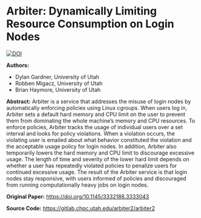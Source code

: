 # Arbiter: Dynamically Limiting Resource Consumption on Login Nodes

[![DOI](https://zenodo.org/badge/DOI/10.5281/zenodo.3525368.svg)](https://doi.org/10.5281/zenodo.3525368)

**Authors:**
* Dylan Gardner, University of Utah
* Robben Migacz, University of Utah
* Brian Haymore, University of Utah

**Abstract:**
Arbiter is a service that addresses the misuse of login nodes by automatically enforcing policies using Linux cgroups. When users log in, Arbiter sets a default hard memory and CPU limit on the user to prevent them from dominating the whole machine’s memory and CPU resources. To enforce policies, Arbiter tracks the usage of individual users over a set interval and looks for policy violations. When a violation occurs, the violating user is emailed about what behavior constituted the violation and the acceptable usage policy for login nodes. In addition, Arbiter also temporarily lowers the hard memory and CPU limit to discourage excessive usage. The length of time and severity of the lower hard limit depends on whether a user has repeatedly violated policies to penalize users for continued excessive usage. The result of the Arbiter service is that login nodes stay responsive, with users informed of policies and discouraged from running computationally heavy jobs on login nodes.

**Original Paper:**
https://doi.org/10.1145/3332186.3333043

**Source Code:**
https://gitlab.chpc.utah.edu/arbiter2/arbiter2
